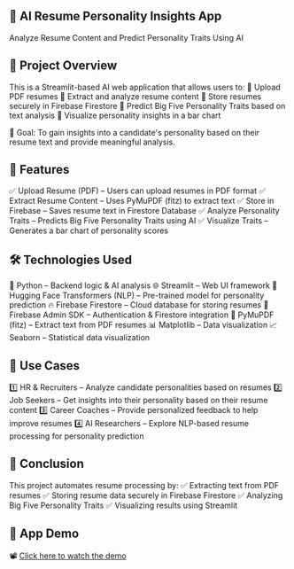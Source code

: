 ## 📄 AI Resume Personality Insights App


Analyze Resume Content and Predict Personality Traits Using AI


## 🌟 Project Overview

This is a Streamlit-based AI web application that allows users to:
🔹 Upload PDF resumes
🔹 Extract and analyze resume content
🔹 Store resumes securely in Firebase Firestore
🔹 Predict Big Five Personality Traits based on text analysis
🔹 Visualize personality insights in a bar chart

🎯 Goal: To gain insights into a candidate's personality based on their resume text and provide meaningful analysis.


## 🚀 Features

✅ Upload Resume (PDF) – Users can upload resumes in PDF format
✅ Extract Resume Content – Uses PyMuPDF (fitz) to extract text
✅ Store in Firebase – Saves resume text in Firestore Database
✅ Analyze Personality Traits – Predicts Big Five Personality Traits using AI
✅ Visualize Traits – Generates a bar chart of personality scores


## 🛠 Technologies Used

🐍 Python – Backend logic & AI analysis
🌐 Streamlit – Web UI framework
🤗 Hugging Face Transformers (NLP) – Pre-trained model for personality prediction
🔥 Firebase Firestore – Cloud database for storing resumes
🔑 Firebase Admin SDK – Authentication & Firestore integration
📄 PyMuPDF (fitz) – Extract text from PDF resumes
📊 Matplotlib – Data visualization
📈 Seaborn – Statistical data visualization


## 📌 Use Cases

1️⃣ HR & Recruiters – Analyze candidate personalities based on resumes
2️⃣ Job Seekers – Get insights into their personality based on their resume content
3️⃣ Career Coaches – Provide personalized feedback to help improve resumes
4️⃣ AI Researchers – Explore NLP-based resume processing for personality prediction


## 📢 Conclusion

This project automates resume processing by:
✅ Extracting text from PDF resumes
✅ Storing resume data securely in Firebase Firestore
✅ Analyzing Big Five Personality Traits
✅ Visualizing results using Streamlit

## 🎥 App Demo 

📽️ [Click here to watch the demo](https://github.com/user-attachments/assets/66df331b-fa7b-455a-80e7-5616a380f128)



